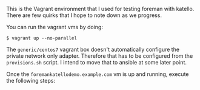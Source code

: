This is the Vagrant environment that I used for testing foreman with katello. There are few quirks that I hope to note down as we progress.

You can run the vagrant vms by doing: 

`$ vagrant up --no-parallel`

The `generic/centos7` vagrant box doesn't automatically configure the private network only adapter. Therefore that has to be configured from the `provisions.sh` script. I intend to move that to ansible at some later point.

Once the `foremankatellodemo.example.com` vm is up and running, execute the following steps:
